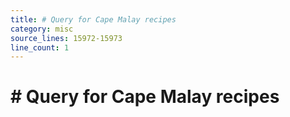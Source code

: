 ```yaml
---
title: # Query for Cape Malay recipes
category: misc
source_lines: 15972-15973
line_count: 1
---
```


# # Query for Cape Malay recipes
